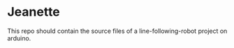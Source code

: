 # Jeanette
This repo should contain the source files of a line-following-robot project on arduino. 
